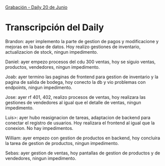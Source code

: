 [Grabación - Daily 20 de Junio]()

# Transcripción del Daily

Brandon: ayer implemento la parte de gestion de pagos y modificacione y mejoras en la base de datos. Hoy realizo gestiones de inventario, actualizacion de stock, ningun impedimento.

Daniel: ayer empezo procesos del cdu 300 ventas, hoy se siguio ventas, productos, vendedores, ningun impedimento.

Joab: ayer termino las paginas de frontend para gestion de inventario y la pagina de salida de bodega, hoy conecto la db y vio problemas con endpoints, ningun impedimento.

Jose: ayer rf 401, 402, realizo procesos de ventas, hoy realizara las gestiones de vendedores al igual que el detalle de ventas, ningun impedimento.

Luis>: ayer hubo reasignacion de tareas, adaptacion de backend para conectar el registro de usuarios. Hoy realizara el frontend al igual que la conexion. No hay impedimentos.

William: ayer empezo con gestion de productos en backend, hoy concluira la tarea de gestion de productos, ningun impedimento.

Sebas: ayer gestion de ventas, hoy pantallas de gestion de productos y de vendedores, ningun impedimento.